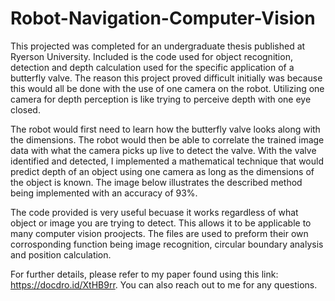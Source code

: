 # Robot-Navigation-Computer-Vision

This projected was completed for an undergraduate thesis published at Ryerson University. Included is the code used for object recognition, detection and depth calculation used for the specific application of a butterfly valve. The reason this project proved difficult initially was because this would all be done with the use of one camera on the robot. Utilizing one camera for depth perception is like trying to perceive depth with one eye closed. 

The robot would first need to learn how the butterfly valve looks along with the dimensions. The robot would then be able to correlate the trained image data with what the camera picks up live to detect the valve. With the valve identified and detected, I implemented a mathematical technique that would predict depth of an object using one camera as long as the dimensions of the object is known. The image below illustrates the described method being implemented with an accuracy of 93%.

The code provided is very useful becuase it works regardless of what object or image you are trying to detect. This allows it to be applicable to many computer vision proojects. The files are used to preform their own corrosponding function being image recognition, circular boundary analysis and position calculation.

For further details, please refer to my paper found using this link: https://docdro.id/XtHB9rr. You can also reach out to me for any questions.
